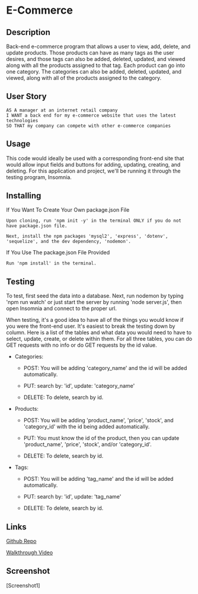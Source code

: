 # E-Commerce

## Description
Back-end e-commerce program that allows a user to view, add, delete, and update products. Those products can have as many tags as the user desires, and those tags can also be added, deleted, updated, and viewed along with all the products assigned to that tag. Each product can go into one category. The categories can also be added, deleted, updated, and viewed, along with all of the products assigned to the category.

## User Story
```
AS A manager at an internet retail company
I WANT a back end for my e-commerce website that uses the latest technologies
SO THAT my company can compete with other e-commerce companies
```

## Usage

This code would ideally be used with a corresponding front-end site that would allow input fields and buttons for adding, updating, creating, and deleting. For this application and project, we'll be running it through the testing program, Insomnia. 

## Installing

If You Want To Create Your Own package.json File

    Upon cloning, run 'npm init -y' in the terminal ONLY if you do not have package.json file. 

    Next, install the npm packages 'mysql2', 'express', 'dotenv', 'sequelize', and the dev dependency, 'nodemon'.

If You Use The package.json File Provided

    Run 'npm install' in the terminal.

## Testing

To test, first seed the data into a database. Next, run nodemon by typing 'npm run watch' or just start the server by running 'node server.js', then open Insomnia and connect to the proper url.

When testing, it's a good idea to have all of the things you would know if you were the front-end user. It's easiest to break the testing down by column. Here is a list of the tables and what data you would need to have to select, update, create, or delete within them. For all three tables, you can do GET requests with no info or do GET requests by the id value.

* Categories:

    * POST: You will be adding 'category_name' and the id will be added automatically.

    * PUT: search by: 'id', update: 'category_name'

    * DELETE: To delete, search by id.

* Products: 

    * POST: You will be adding 'product_name', 'price', 'stock', and 'category_id' with the id being added automatically.

    * PUT: You must know the id of the product, then you can update 'product_name', 'price', 'stock', and/or 'category_id'.

    * DELETE: To delete, search by id.

* Tags:

    * POST: You will be adding 'tag_name' and the id will be added automatically.

    * PUT: search by: 'id', update: 'tag_name'

    * DELETE: To delete, search by id.

## Links
[Github Repo](https://github.com/najuasaad/E-commerce)

[Walkthrough Video]()

## Screenshot

[Screenshot1]